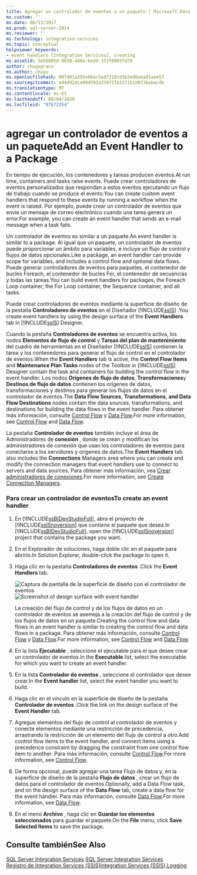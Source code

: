 ```yaml
---
title: Agregar un controlador de eventos a un paquete | Microsoft Docs
ms.custom: ''
ms.date: 06/13/2017
ms.prod: sql-server-2014
ms.reviewer: ''
ms.technology: integration-services
ms.topic: conceptual
helpviewer_keywords:
- event handlers [Integration Services], creating
ms.assetid: 5e56885d-8658-480a-bed9-3f2f8003fd78
author: chugugrace
ms.author: chugu
ms.openlocfilehash: 007d81a395e06ac5a97210cd3e3ed6eea91aee57
ms.sourcegitcommit: ad4d92dce894592a259721a1571b1d8736abacdb
ms.translationtype: MT
ms.contentlocale: es-ES
ms.lasthandoff: 08/04/2020
ms.locfileid: "87672254"
---
```

# <a name="add-an-event-handler-to-a-package"></a><span data-ttu-id="0d59c-102">agregar un controlador de eventos a un paquete</span><span class="sxs-lookup"><span data-stu-id="0d59c-102">Add an Event Handler to a Package</span></span>
  <span data-ttu-id="0d59c-103">En tiempo de ejecución, los contenedores y tareas producen eventos.</span><span class="sxs-lookup"><span data-stu-id="0d59c-103">At run time, containers and tasks raise events.</span></span> <span data-ttu-id="0d59c-104">Puede crear controladores de eventos personalizados que respondan a estos eventos ejecutando un flujo de trabajo cuando se produce el evento.</span><span class="sxs-lookup"><span data-stu-id="0d59c-104">You can create custom event handlers that respond to these events by running a workflow when the event is raised.</span></span> <span data-ttu-id="0d59c-105">Por ejemplo, puede crear un controlador de eventos que envíe un mensaje de correo electrónico cuando una tarea genera un error.</span><span class="sxs-lookup"><span data-stu-id="0d59c-105">For example, you can create an event handler that sends an e-mail message when a task fails.</span></span>  
  
 <span data-ttu-id="0d59c-106">Un controlador de eventos es similar a un paquete.</span><span class="sxs-lookup"><span data-stu-id="0d59c-106">An event handler is similar to a package.</span></span> <span data-ttu-id="0d59c-107">Al igual que un paquete, un controlador de eventos puede proporcionar un ámbito para variables, e incluye un flujo de control y flujos de datos opcionales.</span><span class="sxs-lookup"><span data-stu-id="0d59c-107">Like a package, an event handler can provide scope for variables, and includes a control flow and optional data flows.</span></span> <span data-ttu-id="0d59c-108">Puede generar controladores de eventos para paquetes, el contenedor de bucles Foreach, el contenedor de bucles For, el contenedor de secuencias y todas las tareas.</span><span class="sxs-lookup"><span data-stu-id="0d59c-108">You can build event handlers for packages, the Foreach Loop container, the For Loop container, the Sequence container, and all tasks.</span></span>  
  
 <span data-ttu-id="0d59c-109">Puede crear controladores de eventos mediante la superficie de diseño de la pestaña **Controladores de eventos** en el Diseñador [!INCLUDE[ssIS](../includes/ssis-md.md)] .</span><span class="sxs-lookup"><span data-stu-id="0d59c-109">You create event handlers by using the design surface of the **Event Handlers** tab in [!INCLUDE[ssIS](../includes/ssis-md.md)] Designer.</span></span>  
  
 <span data-ttu-id="0d59c-110">Cuando la pestaña **Controladores de eventos** se encuentra activa, los nodos **Elementos de flujo de control** y **Tareas del plan de mantenimiento** del cuadro de herramientas en el Diseñador [!INCLUDE[ssIS](../includes/ssis-md.md)] contienen la tarea y los contenedores para generar el flujo de control en el controlador de eventos.</span><span class="sxs-lookup"><span data-stu-id="0d59c-110">When the **Event Handlers** tab is active, the **Control Flow Items** and **Maintenance Plan Tasks** nodes of the Toolbox in [!INCLUDE[ssIS](../includes/ssis-md.md)] Designer contain the task and containers for building the control flow in the event handler.</span></span> <span data-ttu-id="0d59c-111">Los nodos **Orígenes de flujo de datos**, **Transformaciones**y **Destinos de flujo de datos** contienen los orígenes de datos, transformaciones y destinos para generar los flujos de datos en el controlador de eventos.</span><span class="sxs-lookup"><span data-stu-id="0d59c-111">The **Data Flow Sources**, **Transformations**, **and Data Flow Destinations** nodes contain the data sources, transformations, and destinations for building the data flows in the event handler.</span></span> <span data-ttu-id="0d59c-112">Para obtener más información, consulte [Control Flow](control-flow/control-flow.md) y [Data Flow](data-flow/data-flow.md).</span><span class="sxs-lookup"><span data-stu-id="0d59c-112">For more information, see [Control Flow](control-flow/control-flow.md) and [Data Flow](data-flow/data-flow.md).</span></span>  
  
 <span data-ttu-id="0d59c-113">La pestaña **Controlador de eventos** también incluye el área de Administradores de **conexión** , donde se crean y modifican los administradores de conexión que usan los controladores de eventos para conectarse a los servidores y orígenes de datos.</span><span class="sxs-lookup"><span data-stu-id="0d59c-113">The **Event Handlers** tab also includes the **Connections** Managers area where you can create and modify the connection managers that event handlers use to connect to servers and data sources.</span></span> <span data-ttu-id="0d59c-114">Para obtener más información, vea [Crear administradores de conexiones](../../2014/integration-services/create-connection-managers.md).</span><span class="sxs-lookup"><span data-stu-id="0d59c-114">For more information, see [Create Connection Managers](../../2014/integration-services/create-connection-managers.md).</span></span>  
  
### <a name="to-create-an-event-handler"></a><span data-ttu-id="0d59c-115">Para crear un controlador de eventos</span><span class="sxs-lookup"><span data-stu-id="0d59c-115">To create an event handler</span></span>  
  
1.  <span data-ttu-id="0d59c-116">En [!INCLUDE[ssBIDevStudioFull](../includes/ssbidevstudiofull-md.md)], abra el proyecto de [!INCLUDE[ssISnoversion](../includes/ssisnoversion-md.md)] que contiene el paquete que desea.</span><span class="sxs-lookup"><span data-stu-id="0d59c-116">In [!INCLUDE[ssBIDevStudioFull](../includes/ssbidevstudiofull-md.md)], open the [!INCLUDE[ssISnoversion](../includes/ssisnoversion-md.md)] project that contains the package you want.</span></span>  
  
2.  <span data-ttu-id="0d59c-117">En el Explorador de soluciones, haga doble clic en el paquete para abrirlo.</span><span class="sxs-lookup"><span data-stu-id="0d59c-117">In Solution Explorer, double-click the package to open it.</span></span>  
  
3.  <span data-ttu-id="0d59c-118">Haga clic en la pestaña **Controladores de eventos** .</span><span class="sxs-lookup"><span data-stu-id="0d59c-118">Click the **Event Handlers** tab.</span></span>  
  
     <span data-ttu-id="0d59c-119">![Captura de pantalla de la superficie de diseño con el controlador de eventos](media/eventhandlers.gif "Captura de pantalla de la superficie de diseño con el controlador de eventos")</span><span class="sxs-lookup"><span data-stu-id="0d59c-119">![Screenshot of design surface with event handler](media/eventhandlers.gif "Screenshot of design surface with event handler")</span></span>  
  
     <span data-ttu-id="0d59c-120">La creación del flujo de control y de los flujos de datos en un controlador de eventos se asemeja a la creación del flujo de control y de los flujos de datos en un paquete.</span><span class="sxs-lookup"><span data-stu-id="0d59c-120">Creating the control flow and data flows in an event handler is similar to creating the control flow and data flows in a package.</span></span> <span data-ttu-id="0d59c-121">Para obtener más información, consulte [Control Flow](control-flow/control-flow.md) y [Data Flow](data-flow/data-flow.md).</span><span class="sxs-lookup"><span data-stu-id="0d59c-121">For more information, see [Control Flow](control-flow/control-flow.md) and [Data Flow](data-flow/data-flow.md).</span></span>  
  
4.  <span data-ttu-id="0d59c-122">En la lista **Ejecutable** , seleccione el ejecutable para el que desee crear un controlador de eventos.</span><span class="sxs-lookup"><span data-stu-id="0d59c-122">In the **Executable** list, select the executable for which you want to create an event handler.</span></span>  
  
5.  <span data-ttu-id="0d59c-123">En la lista **Controlador de eventos** , seleccione el controlador que desee crear.</span><span class="sxs-lookup"><span data-stu-id="0d59c-123">In the **Event handler** list, select the event handler you want to build.</span></span>  
  
6.  <span data-ttu-id="0d59c-124">Haga clic en el vínculo en la superficie de diseño de la pestaña **Controlador de eventos** .</span><span class="sxs-lookup"><span data-stu-id="0d59c-124">Click the link on the design surface of the **Event Handler** tab.</span></span>  
  
7.  <span data-ttu-id="0d59c-125">Agregue elementos del flujo de control al controlador de eventos y conecte elementos mediante una restricción de precedencia, arrastrando la restricción de un elemento del flujo de control a otro.</span><span class="sxs-lookup"><span data-stu-id="0d59c-125">Add control flow items to the event handler, and connect items using a precedence constraint by dragging the constraint from one control flow item to another.</span></span> <span data-ttu-id="0d59c-126">Para más información, consulte [Control Flow](control-flow/control-flow.md).</span><span class="sxs-lookup"><span data-stu-id="0d59c-126">For more information, see [Control Flow](control-flow/control-flow.md).</span></span>  
  
8.  <span data-ttu-id="0d59c-127">De forma opcional, puede agregar una tarea Flujo de datos y, en la superficie de diseño de la pestaña **Flujo de datos** , crear un flujo de datos para el controlador de eventos.</span><span class="sxs-lookup"><span data-stu-id="0d59c-127">Optionally, add a Data Flow task, and on the design surface of the **Data Flow** tab, create a data flow for the event handler.</span></span> <span data-ttu-id="0d59c-128">Para más información, consulte [Data Flow](data-flow/data-flow.md).</span><span class="sxs-lookup"><span data-stu-id="0d59c-128">For more information, see [Data Flow](data-flow/data-flow.md).</span></span>  
  
9. <span data-ttu-id="0d59c-129">En el menú **Archivo** , haga clic en **Guardar los elementos seleccionados** para guardar el paquete.</span><span class="sxs-lookup"><span data-stu-id="0d59c-129">On the **File** menu, click **Save Selected Items** to save the package.</span></span>  
  
## <a name="see-also"></a><span data-ttu-id="0d59c-130">Consulte también</span><span class="sxs-lookup"><span data-stu-id="0d59c-130">See Also</span></span>  
 <span data-ttu-id="0d59c-131">[SQL Server Integration Services](../../2014/integration-services/sql-server-integration-services.md) </span><span class="sxs-lookup"><span data-stu-id="0d59c-131">[SQL Server Integration Services](../../2014/integration-services/sql-server-integration-services.md) </span></span>  
 [<span data-ttu-id="0d59c-132">Registro de Integration Services &#40;SSIS&#41;</span><span class="sxs-lookup"><span data-stu-id="0d59c-132">Integration Services &#40;SSIS&#41; Logging</span></span>](performance/integration-services-ssis-logging.md)  
  
  

